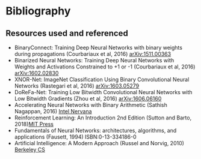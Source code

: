 # Bibliography
## Resources used and referenced
- BinaryConnect: Training Deep Neural Networks with binary weights during propagations (Courbariaux et al, 2016) [arXiv:1511.00363](https://arxiv.org/abs/1511.00363)
- Binarized Neural Networks: Training Deep Neural Networks with Weights and Activations Constrained to +1 or -1 (Courbariaux et al, 2016) [arXiv:1602.02830](https://arxiv.org/abs/1602.02830)
- XNOR-Net: ImageNet Classification Using Binary Convolutional Neural Networks (Rastegari et al, 2016) [	arXiv:1603.05279](https://arxiv.org/abs/1603.05279)
- DoReFa-Net: Training Low Bitwidth Convolutional Neural Networks with Low Bitwidth Gradients (Zhou et al, 2016) [	arXiv:1606.06160](https://arxiv.org/abs/1606.06160)
- Accelerating Neural Networks with Binary Arithmetic (Sathish Nagappan, 2016) [Intel Nervana](https://software.intel.com/en-us/articles/accelerating-neural-networks-with-binary-arithmetic)
- Reinforcement Learning: An Introduction 2nd Edition (Sutton and Barto, 2018)[MIT Press](https://mitpress.mit.edu/books/reinforcement-learning)
- Fundamentals of Neural Networks: architectures, algorithms, and applications (Fausett, 1994) ISBN:0-13-334186-0
- Artificial Intelligence: A Modern Approach (Russel and Norvig, 2010) [Berkeley CS](http://aima.cs.berkeley.edu/)
